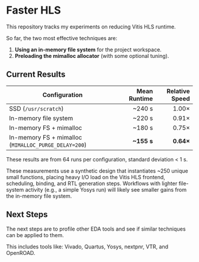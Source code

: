 # Faster HLS

This repository tracks my experiments on reducing Vitis HLS runtime.

So far, the two most effective techniques are:

1. **Using an in-memory file system** for the project workspace.  
2. **Preloading the mimalloc allocator** (with some optional tuning).

## Current Results  


| Configuration | Mean Runtime | Relative Speed |
|---------------|-------------:|---------------:|
| SSD (`/usr/scratch`) | ~240 s | 1.00× |
| In-memory file system | ~220 s | 0.91× |
| In-memory FS + mimalloc | ~180 s | 0.75× |
| In-memory FS + mimalloc (`MIMALLOC_PURGE_DELAY=200`) | **~155 s** | **0.64×** |

These results are from 64 runs per configuration, standard deviation < 1 s.

These measurements use a synthetic design that instantiates ~250 unique small functions, placing heavy I/O load on the Vitis HLS frontend, scheduling, binding, and RTL generation steps. Workflows with lighter file-system activity (e.g., a simple Yosys run) will likely see smaller gains from the in-memory file system.

## Next Steps

The next steps are to profile other EDA tools and see if similar techniques can be applied to them.

This includes tools like: Vivado, Quartus, Yosys, nextpnr, VTR, and OpenROAD.
